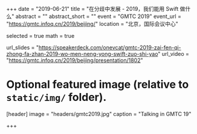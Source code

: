 +++
date = "2019-06-21"
title = "在分歧中发展 - 2019，我们能用 Swift 做什么"
abstract = ""
abstract_short = ""
event = "GMTC 2019"
event_url = "https://gmtc.infoq.cn/2019/beijing/"
location = "北京，国际会议中心"

selected = true
math = true

url_slides = "https://speakerdeck.com/onevcat/gmtc-2019-zai-fen-qi-zhong-fa-zhan-2019-wo-men-neng-yong-swift-zuo-shi-yao"
url_video = "https://gmtc.infoq.cn/2019/beijing/presentation/1802"

# Optional featured image (relative to `static/img/` folder).
[header]
image = "headers/gmtc2019.jpg"
caption = "Talking in GMTC 19"

+++

